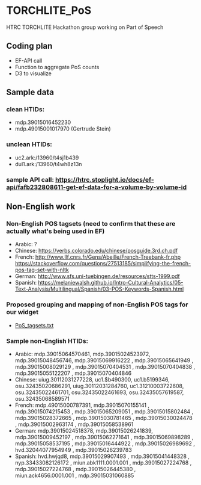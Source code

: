 # TORCHLITE_PoS
HTRC TORCHLITE Hackathon group working on Part of Speech

## Coding plan
- EF-API call
- Function to aggregate PoS counts
- D3 to visualize

## Sample data
### clean HTIDs: 
 - mdp.39015016452230
 - mdp.49015001017970 (Gertrude Stein)
### unclean HTIDs:
 - uc2.ark:/13960/t4sj1b439
 - dul1.ark:/13960/t4wh8z13n
### sample API call: https://htrc.stoplight.io/docs/ef-api/fafb232808611-get-ef-data-for-a-volume-by-volume-id

## Non-English work
### Non-English POS tagsets (need to confirm that these are actually what's being used in EF)
 - Arabic: ?
 - Chinese: https://verbs.colorado.edu/chinese/posguide.3rd.ch.pdf
 - French: http://www.llf.cnrs.fr/Gens/Abeille/French-Treebank-fr.php   https://stackoverflow.com/questions/27513185/simplifying-the-french-pos-tag-set-with-nltk
 - German: http://www.sfs.uni-tuebingen.de/resources/stts-1999.pdf
 - Spanish: https://melaniewalsh.github.io/Intro-Cultural-Analytics/05-Text-Analysis/Multilingual/Spanish/03-POS-Keywords-Spanish.html
 
### Proposed grouping and mapping of non-English POS tags for our widget 
 - [PoS_tagsets.txt](https://github.com/gworthey/TORCHLITE_PoS/blob/main/PoS_tagsets.txt)

### Sample non-English HTIDs:
 - Arabic: mdp.39015064570461, mdp.39015024523972, mdp.39015048456746, mdp.39015069916222	, mdp.39015065641949	, mdp.39015008029129	, mdp.39015070404531	, mdp.39015070404838	, mdp.39015055122207	, mdp.39015070404846
 - Chinese: uiug.30112031277228, uc1.$b490300, uc1.b5199346, osu.32435020686291, uiug.30112031284760, uc1.31210003722608, osu.32435022461701, osu.32435022461693, osu.32435057619587, osu.32435068589571
 - French: mdp.49015000787391, mdp.39015070155141	, mdp.39015074215453	, mdp.39015065209051	, mdp.39015015802484	, mdp.39015028372665	, mdp.39015030781465	, mdp.39015030024478	, mdp.39015002963174	, mdp.39015058538961	
 - German: mdp.39015024518378, mdp.39015026241839, mdp.39015009452197	, mdp.39015062271641	, mdp.39015069898289	, mdp.39015058537195	, mdp.39015016444922	, mdp.39015026989692	, hvd.32044077954949	, mdp.39015026239783	
 - Spanish: hvd.hwjqd8, mdp.39015029907493 , mdp.39015041448328	, nyp.33433082126172	, miun.abk1111.0001.001	, mdp.39015027224768	, mdp.39015027224768	, mdp.39015026445380	, miun.ack4656.0001.001	, mdp.39015031060885	

